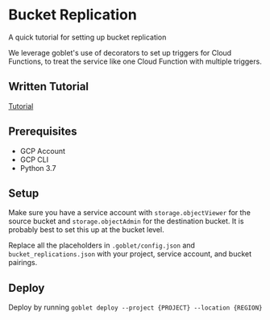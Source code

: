 # Bucket Replication

A quick tutorial for setting up bucket replication

We leverage goblet's use of decorators to set up triggers for Cloud Functions, to treat the service like one Cloud Function with multiple triggers.

## Written Tutorial

[Tutorial]()

## Prerequisites 

* GCP Account
* GCP CLI
* Python 3.7

## Setup

Make sure you have a service account with `storage.objectViewer` for the source bucket and `storage.objectAdmin` for the destination bucket.
It is probably best to set this up at the bucket level.

Replace all the placeholders in `.goblet/config.json` and `bucket_replications.json` with your project, service account, and bucket pairings.

## Deploy

Deploy by running `goblet deploy --project {PROJECT} --location {REGION}`
